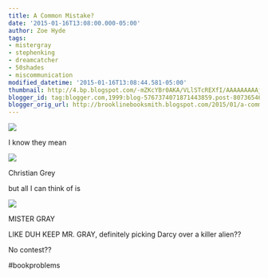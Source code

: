 ```yaml
---
title: A Common Mistake?
date: '2015-01-16T13:08:00.000-05:00'
author: Zoe Hyde
tags:
- mistergray
- stephenking
- dreamcatcher
- 50shades
- miscommunication
modified_datetime: '2015-01-16T13:08:44.581-05:00'
thumbnail: http://4.bp.blogspot.com/-mZKcYBr0AKA/VLlSTcREXfI/AAAAAAAAAj8/2GubkXy6D2A/s72-c/you_can_keep_mr_grey_im_sticking_with_mr_darcy-7362.jpg
blogger_id: tag:blogger.com,1999:blog-5767374071871443859.post-8073654653693950730
blogger_orig_url: http://brooklinebooksmith.blogspot.com/2015/01/a-common-mistake.html
---
```

[![](http://4.bp.blogspot.com/-mZKcYBr0AKA/VLlSTcREXfI/AAAAAAAAAj8/2GubkXy6D2A/s1600/you_can_keep_mr_grey_im_sticking_with_mr_darcy-7362.jpg)](http://4.bp.blogspot.com/-mZKcYBr0AKA/VLlSTcREXfI/AAAAAAAAAj8/2GubkXy6D2A/s1600/you_can_keep_mr_grey_im_sticking_with_mr_darcy-7362.jpg)

I know they mean

[![](http://2.bp.blogspot.com/-3j8I5xVhOnk/VLlSbuk212I/AAAAAAAAAkM/bXXKsHZKdy8/s1600/Fifty-Shades-of-Grey.jpg)](http://2.bp.blogspot.com/-3j8I5xVhOnk/VLlSbuk212I/AAAAAAAAAkM/bXXKsHZKdy8/s1600/Fifty-Shades-of-Grey.jpg)

Christian Grey

but all I can think of is

[![](http://2.bp.blogspot.com/-cvBzmkpuHdU/VLlSZe3r6UI/AAAAAAAAAkI/Pbaset3l-jU/s1600/Dreamcatchernovel.jpg)](http://2.bp.blogspot.com/-cvBzmkpuHdU/VLlSZe3r6UI/AAAAAAAAAkI/Pbaset3l-jU/s1600/Dreamcatchernovel.jpg)

MISTER GRAY

LIKE DUH KEEP MR. GRAY, definitely picking Darcy over a killer alien??

No contest??

#bookproblems